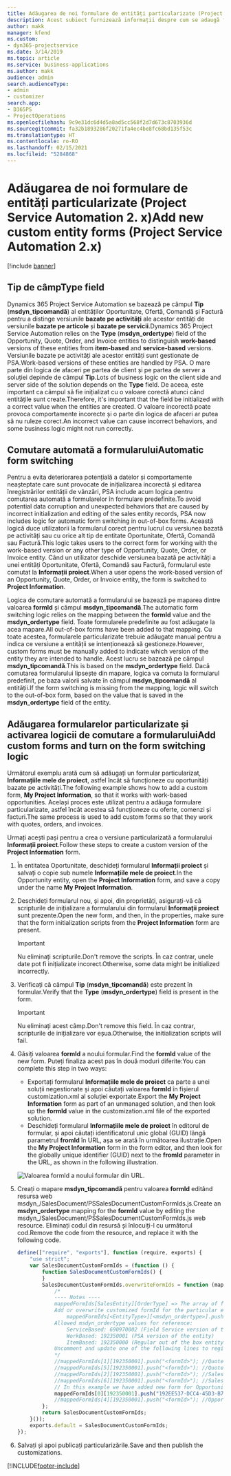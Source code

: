 ```yaml
---
title: Adăugarea de noi formulare de entități particularizate (Project Service Automation 2. x)
description: Acest subiect furnizează informații despre cum se adaugă formulare de entități particularizate pentru oportunități, oferte, comenzi sau facturi în Dynamics 365 Project Service Automation 2.x.
author: makk
manager: kfend
ms.custom:
- dyn365-projectservice
ms.date: 3/14/2019
ms.topic: article
ms.service: business-applications
ms.author: makk
audience: admin
search.audienceType:
- admin
- customizer
search.app:
- D365PS
- ProjectOperations
ms.openlocfilehash: 9c9e31dc6d4d5a8ad5cc568f2d7d673c8703936d
ms.sourcegitcommit: fa32b1893286f20271fa4ec4be8fc68bd135f53c
ms.translationtype: HT
ms.contentlocale: ro-RO
ms.lasthandoff: 02/15/2021
ms.locfileid: "5284868"
---
```

# <a name="add-new-custom-entity-forms-project-service-automation-2x"></a><span data-ttu-id="9555a-103">Adăugarea de noi formulare de entități particularizate (Project Service Automation 2. x)</span><span class="sxs-lookup"><span data-stu-id="9555a-103">Add new custom entity forms (Project Service Automation 2.x)</span></span>

[!include [banner](../../includes/psa-now-project-operations.md)]

## <a name="type-field"></a><span data-ttu-id="9555a-104">Tip de câmp</span><span class="sxs-lookup"><span data-stu-id="9555a-104">Type field</span></span> 

<span data-ttu-id="9555a-105">Dynamics 365 Project Service Automation se bazează pe câmpul **Tip** (**msdyn\_tipcomandă**) al entităților Oportunitate, Ofertă, Comandă și Factură pentru a distinge versiunile **bazate pe activități** ale acestor entități de versiunile **bazate pe articole** și **bazate pe servicii**.</span><span class="sxs-lookup"><span data-stu-id="9555a-105">Dynamics 365 Project Service Automation relies on the **Type** (**msdyn\_ordertype**) field of the Opportunity, Quote, Order, and Invoice entities to distinguish **work-based** versions of these entities from **item-based** and **service-based** versions.</span></span> <span data-ttu-id="9555a-106">Versiunile bazate pe activități ale acestor entități sunt gestionate de PSA.</span><span class="sxs-lookup"><span data-stu-id="9555a-106">Work-based versions of these entities are handled by PSA.</span></span> <span data-ttu-id="9555a-107">O mare parte din logica de afaceri pe partea de client și pe partea de server a soluției depinde de câmpul **Tip**.</span><span class="sxs-lookup"><span data-stu-id="9555a-107">Lots of business logic on the client side and server side of the solution depends on the **Type** field.</span></span> <span data-ttu-id="9555a-108">De aceea, este important ca câmpul să fie inițializat cu o valoare corectă atunci când entitățile sunt create.</span><span class="sxs-lookup"><span data-stu-id="9555a-108">Therefore, it's important that the field be initialized with a correct value when the entities are created.</span></span> <span data-ttu-id="9555a-109">O valoare incorectă poate provoca comportamente incorecte și o parte din logica de afaceri ar putea să nu ruleze corect.</span><span class="sxs-lookup"><span data-stu-id="9555a-109">An incorrect value can cause incorrect behaviors, and some business logic might not run correctly.</span></span>

## <a name="automatic-form-switching"></a><span data-ttu-id="9555a-110">Comutare automată a formularului</span><span class="sxs-lookup"><span data-stu-id="9555a-110">Automatic form switching</span></span>

<span data-ttu-id="9555a-111">Pentru a evita deteriorarea potențială a datelor și comportamente neașteptate care sunt provocate de inițializarea incorectă și editarea înregistrărilor entității de vânzări, PSA include acum logica pentru comutarea automată a formularelor în formulare predefinite.</span><span class="sxs-lookup"><span data-stu-id="9555a-111">To avoid potential data corruption and unexpected behaviors that are caused by incorrect initialization and editing of the sales entity records, PSA now includes logic for automatic form switching in out-of-box forms.</span></span> <span data-ttu-id="9555a-112">Această logică duce utilizatorii la formularul corect pentru lucrul cu versiunea bazată pe activități sau cu orice alt tip de entitate Oportunitate, Ofertă, Comandă sau Factură.</span><span class="sxs-lookup"><span data-stu-id="9555a-112">This logic takes users to the correct form for working with the work-based version or any other type of Opportunity, Quote, Order, or Invoice entity.</span></span> <span data-ttu-id="9555a-113">Când un utilizator deschide versiunea bazată pe activități a unei entități Oportunitate, Ofertă, Comandă sau Factură, formularul este comutat la **Informații proiect**.</span><span class="sxs-lookup"><span data-stu-id="9555a-113">When a user opens the work-based version of an Opportunity, Quote, Order, or Invoice entity, the form is switched to **Project Information**.</span></span>

<span data-ttu-id="9555a-114">Logica de comutare automată a formularului se bazează pe maparea dintre valoarea **formId** și câmpul **msdyn\_tipcomandă**.</span><span class="sxs-lookup"><span data-stu-id="9555a-114">The automatic form switching logic relies on the mapping between the **formId** value and the **msdyn\_ordertype** field.</span></span> <span data-ttu-id="9555a-115">Toate formularele predefinite au fost adăugate la acea mapare.</span><span class="sxs-lookup"><span data-stu-id="9555a-115">All out-of-box forms have been added to that mapping.</span></span> <span data-ttu-id="9555a-116">Cu toate acestea, formularele particularizate trebuie adăugate manual pentru a indica ce versiune a entității se intenționează să gestioneze.</span><span class="sxs-lookup"><span data-stu-id="9555a-116">However, custom forms must be manually added to indicate which version of the entity they are intended to handle.</span></span> <span data-ttu-id="9555a-117">Acest lucru se bazează pe câmpul **msdyn\_tipcomandă**.</span><span class="sxs-lookup"><span data-stu-id="9555a-117">This is based on the **msdyn\_ordertype** field.</span></span> <span data-ttu-id="9555a-118">Dacă comutarea formularului lipsește din mapare, logica va comuta la formularul predefinit, pe baza valorii salvate în câmpul **msdyn\_tipcomandă** al entității.</span><span class="sxs-lookup"><span data-stu-id="9555a-118">If the form switching is missing from the mapping, logic will switch to the out-of-box form, based on the value that is saved in the **msdyn\_ordertype** field of the entity.</span></span>

## <a name="add-custom-forms-and-turn-on-the-form-switching-logic"></a><span data-ttu-id="9555a-119">Adăugarea formularelor particularizate și activarea logicii de comutare a formularului</span><span class="sxs-lookup"><span data-stu-id="9555a-119">Add custom forms and turn on the form switching logic</span></span>

<span data-ttu-id="9555a-120">Următorul exemplu arată cum să adăugați un formular particularizat, **Informațiile mele de proiect**, astfel încât să funcționeze cu oportunități bazate pe activități.</span><span class="sxs-lookup"><span data-stu-id="9555a-120">The following example shows how to add a custom form, **My Project Information**, so that it works with work-based opportunities.</span></span> <span data-ttu-id="9555a-121">Același proces este utilizat pentru a adăuga formulare particularizate, astfel încât acestea să funcționeze cu oferte, comenzi și facturi.</span><span class="sxs-lookup"><span data-stu-id="9555a-121">The same process is used to add custom forms so that they work with quotes, orders, and invoices.</span></span>

<span data-ttu-id="9555a-122">Urmați acești pași pentru a crea o versiune particularizată a formularului **Informații proiect**.</span><span class="sxs-lookup"><span data-stu-id="9555a-122">Follow these steps to create a custom version of the **Project Information** form.</span></span>

1. <span data-ttu-id="9555a-123">În entitatea Oportunitate, deschideți formularul **Informații proiect** și salvați o copie sub numele **Informațiile mele de proiect**.</span><span class="sxs-lookup"><span data-stu-id="9555a-123">In the Opportunity entity, open the **Project Information** form, and save a copy under the name **My Project Information**.</span></span>
2. <span data-ttu-id="9555a-124">Deschideți formularul nou, și apoi, din proprietăți, asigurați-vă că scripturile de inițializare a formularului din formularul **Informații proiect** sunt prezente.</span><span class="sxs-lookup"><span data-stu-id="9555a-124">Open the new form, and then, in the properties, make sure that the form initialization scripts from the **Project Information** form are present.</span></span> 

    > [!IMPORTANT]
    > <span data-ttu-id="9555a-125">Nu eliminați scripturile.</span><span class="sxs-lookup"><span data-stu-id="9555a-125">Don't remove the scripts.</span></span> <span data-ttu-id="9555a-126">În caz contrar, unele date pot fi inițializate incorect.</span><span class="sxs-lookup"><span data-stu-id="9555a-126">Otherwise, some data might be initialized incorrectly.</span></span>

3. <span data-ttu-id="9555a-127">Verificați că câmpul **Tip** (**msdyn\_tipcomandă**) este prezent în formular.</span><span class="sxs-lookup"><span data-stu-id="9555a-127">Verify that the **Type** (**msdyn\_ordertype**) field is present in the form.</span></span> 

    > [!IMPORTANT]
    > <span data-ttu-id="9555a-128">Nu eliminați acest câmp.</span><span class="sxs-lookup"><span data-stu-id="9555a-128">Don't remove this field.</span></span> <span data-ttu-id="9555a-129">În caz contrar, scripturile de inițializare vor eșua.</span><span class="sxs-lookup"><span data-stu-id="9555a-129">Otherwise, the initialization scripts will fail.</span></span>

4. <span data-ttu-id="9555a-130">Găsiți valoarea **formId** a noului formular.</span><span class="sxs-lookup"><span data-stu-id="9555a-130">Find the **formId** value of the new form.</span></span> <span data-ttu-id="9555a-131">Puteți finaliza acest pas în două moduri diferite:</span><span class="sxs-lookup"><span data-stu-id="9555a-131">You can complete this step in two ways:</span></span>

    - <span data-ttu-id="9555a-132">Exportați formularul **Informațiile mele de proiect** ca parte a unei soluții negestionate și apoi căutați valoarea **formId** în fișierul customization.xml al soluției exportate.</span><span class="sxs-lookup"><span data-stu-id="9555a-132">Export the **My Project Information** form as part of an unmanaged solution, and then look up the **formId** value in the customization.xml file of the exported solution.</span></span>
    - <span data-ttu-id="9555a-133">Deschideți formularul **Informațiile mele de proiect** în editorul de formular, și apoi căutați identificatorul unic global (GUID) lângă parametrul **fromId** în URL, așa se arată în următoarea ilustrație.</span><span class="sxs-lookup"><span data-stu-id="9555a-133">Open the **My Project Information** form in the form editor, and then look for the globally unique identifier (GUID) next to the **fromId** parameter in the URL, as shown in the following illustration.</span></span>

    ![Valoarea formId a noului formular din URL.](media/how-to-add-custom-forms-in-v2.0.png)

5. <span data-ttu-id="9555a-135">Creați o mapare **msdyn\_tipcomandă** pentru valoarea **formId** editând resursa web msdyn\_/SalesDocument/PSSalesDocumentCustomFormIds.js.</span><span class="sxs-lookup"><span data-stu-id="9555a-135">Create an **msdyn\_ordertype** mapping for the **formId** value by editing the msdyn\_/SalesDocument/PSSalesDocumentCustomFormIds.js web resource.</span></span> <span data-ttu-id="9555a-136">Eliminați codul din resursă și înlocuiți-l cu următorul cod.</span><span class="sxs-lookup"><span data-stu-id="9555a-136">Remove the code from the resource, and replace it with the following code.</span></span>

    ```javascript
    define(["require", "exports"], function (require, exports) {
        "use strict";
        var SalesDocumentCustomFormIds = (function () {
            function SalesDocumentCustomFormIds() {
            }
            SalesDocumentCustomFormIds.overwriteFormIds = function (mappedFormIds) {
                /*
                ---- Notes ----
                mappedFormIds[SalesEntity][OrderType] => The array of forms IDs that support particular entity and order type
                Add or overwrite customized formId for the particular entity and order type by calling:
                    mappedFormIds[<EntityType>][<msdyn_ordertype>].push("<formId>");
                Allowed msdyn_ordertype values for reference:
                    ServiceBased: 690970002 (Field Service version of the entity)
                    WorkBased: 192350001 (PSA version of the entity)
                    ItemBased: 192350000 (Regular out of the box entity)
                Uncomment and update one of the following lines to register custom PSA form for required entity:
                */      
                //mappedFormIds[1][192350001].push("<formId>"); //Quote
                //mappedFormIds[5][192350001].push("<formId>"); //Quote Line
                //mappedFormIds[2][192350001].push("<formId>"); //Sales Order
                //mappedFormIds[6][192350001].push("<formId>"); //Sales Order Line
                // In this example we have added new form for Opportunity
                mappedFormIds[0][192350001].push("192EE537-DCC4-45D3-B7AF-EA694B9113D2"); //Opportunity
                //mappedFormIds[4][192350001].push("<formId>"); //Opportunity Line
            };
            return SalesDocumentCustomFormIds;
        }());
        exports.default = SalesDocumentCustomFormIds;
    });
    ```

6. <span data-ttu-id="9555a-137">Salvați și apoi publicați particularizările.</span><span class="sxs-lookup"><span data-stu-id="9555a-137">Save and then publish the customizations.</span></span>


[!INCLUDE[footer-include](../../includes/footer-banner.md)]